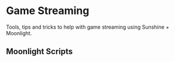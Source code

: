 # Game Streaming

Tools, tips and tricks to help with game streaming using Sunshine + Moonlight.

## Moonlight Scripts
